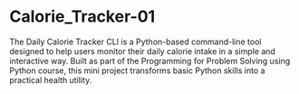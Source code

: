 # Calorie_Tracker-01
The Daily Calorie Tracker CLI is a Python-based command-line tool designed to help users monitor their daily calorie intake in a simple and interactive way. Built as part of the Programming for Problem Solving using Python course, this mini project transforms basic Python skills into a practical health utility.
